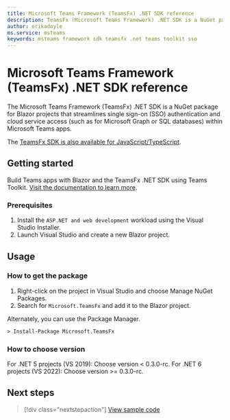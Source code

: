 ```yaml
---
title: Microsoft Teams Framework (TeamsFx) .NET SDK reference
description: TeamsFx (Microsoft Teams Framework) .NET SDK is a NuGet package for Blazor projects that streamlines authentication and cloud service access
author: erikadoyle
ms.service: msteams
keywords: msteams framework sdk teamsfx .net teams toolkit sso
---
```

# Microsoft Teams Framework (TeamsFx) .NET SDK reference

The Microsoft Teams Framework (TeamsFx) .NET SDK is a NuGet package for Blazor projects that streamlines single sign-on (SSO) authentication and cloud service access (such as for Microsoft Graph or SQL databases) within Microsoft Teams apps.

The [TeamsFx SDK is also available for JavaScript/TypeScript](/microsoftteams/platform/toolkit/teamsfx-sdk).

## Getting started

Build Teams apps with Blazor and the TeamsFx .NET SDK using Teams Toolkit. [Visit the documentation to learn more](/microsoftteams/platform/toolkit/visual-studio-overview).

### Prerequisites

1. Install the `ASP.NET and web development` workload using the Visual Studio Installer.
2. Launch Visual Studio and create a new Blazor project.

## Usage

### How to get the package

1. Right-click on the project in Visual Studio and choose Manage NuGet Packages.
2. Search for `Microsoft.TeamsFx` and add it to the Blazor project.

Alternately, you can use the Package Manager.

```ps
> Install-Package Microsoft.TeamsFx
```

### How to choose version

For .NET 5 projects (VS 2019): Choose version < 0.3.0-rc.
For .NET 6 projects (VS 2022): Choose version >= 0.3.0-rc.

## Next steps

> [!div class="nextstepaction"]
> [View sample code](https://github.com/OfficeDev/TeamsFx/blob/dev/packages/dotnet-sdk/README.md#usage)
